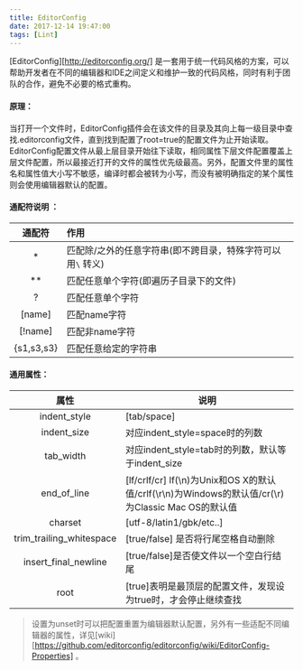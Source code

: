 ```yaml
---
title: EditorConfig
date: 2017-12-14 19:47:00
tags: [Lint]
---
```


[EditorConfig][http://editorconfig.org/] 是一套用于统一代码风格的方案，可以帮助开发者在不同的编辑器和IDE之间定义和维护一致的代码风格，同时有利于团队的合作，避免不必要的格式重构。

#### 原理：

当打开一个文件时，EditorConfig插件会在该文件的目录及其向上每一级目录中查找.editorconfig文件，直到找到配置了root=true的配置文件为止开始读取。EditorConfig配置文件从最上层目录开始往下读取，相同属性下层文件配置覆盖上层文件配置，所以最接近打开的文件的属性优先级最高。另外，配置文件里的属性名和属性值大小写不敏感，编译时都会被转为小写，而没有被明确指定的某个属性则会使用编辑器默认的配置。

#### 通配符说明 ：

|    通配符     | 作用                                |
| :--------: | :-------------------------------- |
|     *      | 匹配除/之外的任意字符串(即不跨目录，特殊字符可以用`\` 转义) |
|     **     | 匹配任意单个字符(即遍历子目录下的文件)              |
|     ?      | 匹配任意单个字符                          |
|   [name]   | 匹配name字符                          |
|  [!name]   | 匹配非name字符                         |
| {s1,s3,s3} | 匹配任意给定的字符串                        |

#### 通用属性：

|            属性            | 说明                                       |
| :----------------------: | ---------------------------------------- |
|       indent_style       | [tab/space]                              |
|       indent_size        | 对应indent_style=space时的列数                 |
|        tab_width         | 对应indent_style=tab时的列数，默认等于indent_size   |
|       end_of_line        | [lf/crlf/cr] lf(\n)为Unix和OS X的默认值/crlf(\r\n)为Windows的默认值/cr(\r)为Classic Mac OS的默认值 |
|         charset          | [utf-8/latin1/gbk/etc..]                 |
| trim_trailing_whitespace | [true/false] 是否将行尾空格自动删除                 |
|   insert_final_newline   | [true/false]是否使文件以一个空白行结尾                |
|           root           | [true]表明是最顶层的配置文件，发现设为true时，才会停止继续查找     |
> 设置为unset时可以把配置重置为编辑器默认配置，另外有一些适配不同编辑器的属性，详见[wiki][https://github.com/editorconfig/editorconfig/wiki/EditorConfig-Properties] 。
